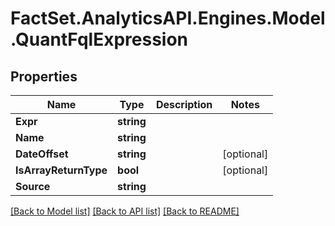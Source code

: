 # FactSet.AnalyticsAPI.Engines.Model.QuantFqlExpression

## Properties

Name | Type | Description | Notes
------------ | ------------- | ------------- | -------------
**Expr** | **string** |  | 
**Name** | **string** |  | 
**DateOffset** | **string** |  | [optional] 
**IsArrayReturnType** | **bool** |  | [optional] 
**Source** | **string** |  | 

[[Back to Model list]](../README.md#documentation-for-models) [[Back to API list]](../README.md#documentation-for-api-endpoints) [[Back to README]](../README.md)

